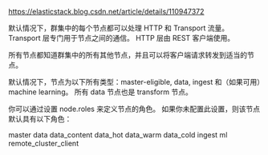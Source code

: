 https://elasticstack.blog.csdn.net/article/details/110947372

默认情况下，群集中的每个节点都可以处理 HTTP 和 Transport 流量。 Transport 层专门用于节点之间的通信。 HTTP 层由 REST 客户端使用。

所有节点都知道群集中的所有其他节点，并且可以将客户端请求转发到适当的节点。

默认情况下，节点为以下所有类型：master-eligible, data, ingest 和（如果可用）machine learning。 所有 data 节点也是 transform 节点。

你可以通过设置 node.roles 来定义节点的角色。 如果你未配置此设置，则该节点默认具有以下角色：

master
data
data_content
data_hot
data_warm
data_cold
ingest
ml
remote_cluster_client